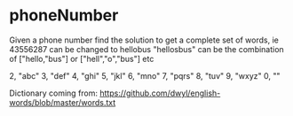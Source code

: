 # phoneNumber

Given a phone number find the solution to get a complete set of words, ie 43556287 can be changed to hellobus
"hellosbus" can be the combination of ["hello,"bus"] or ["hell","o","bus"] etc

2, "abc"
3, "def"
4, "ghi"
5, "jkl"
6, "mno"
7, "pqrs"
8, "tuv"
9, "wxyz"
0, ""

Dictionary coming from:
https://github.com/dwyl/english-words/blob/master/words.txt
